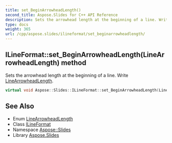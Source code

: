 ```yaml
---
title: set_BeginArrowheadLength()
second_title: Aspose.Slides for C++ API Reference
description: Sets the arrowhead length at the beginning of a line. Write LineArrowheadLength.
type: docs
weight: 365
url: /cpp/aspose.slides/ilineformat/set_beginarrowheadlength/
---
```

## ILineFormat::set_BeginArrowheadLength(LineArrowheadLength) method


Sets the arrowhead length at the beginning of a line. Write [LineArrowheadLength](../../linearrowheadlength/).

```cpp
virtual void Aspose::Slides::ILineFormat::set_BeginArrowheadLength(LineArrowheadLength value)=0
```

## See Also

* Enum [LineArrowheadLength](../linearrowheadlength/)
* Class [ILineFormat](./)
* Namespace [Aspose::Slides](../)
* Library [Aspose.Slides](../../)